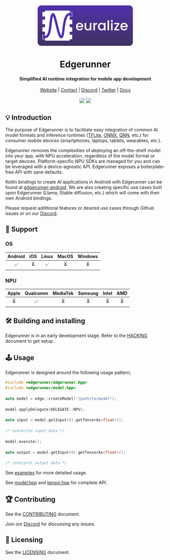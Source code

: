 <h1 align="center">
    <a href="https://runlocal.ai">
        <img src="./images/large-logo.png" width="300">
    </a>
    <br><br>
    Edgerunner
</h1>

<h4 align="center">
    Simplified AI runtime integration for mobile app development
</h4>

<div align="center">
    <a href="https://runlocal.ai">Website</a> |
    <a href="https://runlocal.ai#contact">Contact</a> |
    <a href="https://discord.gg/y9EzZEkwbR">Discord</a> |
    <a href="https://x.com/Neuralize_AI">Twitter</a> |
    <a href="https://neuralize-ai.github.io/edgerunner">Docs</a>
    <br><br>
    <img src="https://github.com/neuralize-ai/edgerunner/actions/workflows/ci.yml/badge.svg"/>
    <a href="https://codecov.io/gh/neuralize-ai/edgerunner" >
        <img src="https://codecov.io/gh/neuralize-ai/edgerunner/graph/badge.svg?token=W05G243LIK"/>
    </a>
</div>

## 💡 Introduction

The purpose of Edgerunner is to facilitate easy integration of
common AI model formats and inference runtimes
([TFLite](https://ai.google.dev/edge/lite), [ONNX](https://github.com/onnx/onnx),
[QNN](https://www.qualcomm.com/developer/software/qualcomm-ai-engine-direct-sdk),
etc.) for
consumer mobile devices (smartphones, laptops, tablets, wearables, etc.).

Edgerunner removes the complexities of deploying an off-the-shelf model into
your app, with NPU acceleration, regardless of the model format or target devices.
Platform-specific NPU SDKs are managed for you and can be leveraged with a
device-agnostic API. Edgerunner exposes a boilerplate-free API with sane defaults.

Kotlin bindings to create AI applications in Android with Edgerunner can
be found at
[edgerunner-android](https://github.com/neuralize-ai/edgerunner-android). We are
also creating specific use cases built upon Edgerunner (Llama, Stable
diffusion, etc.) which will come with their own Android bindings.

Please request additional features or desired use cases through Github issues or
on our [Discord](https://discord.gg/y9EzZEkwbR).

## 🔌 Support

### OS

|  Android |  iOS  | Linux |  MacOS  | Windows |
|:--------:|:-----:|:-----:|:-------:|:-------:|
|    ✅    |   ⏳  |   ✅  |    ⏳   |   ⏳    |

### NPU

| Apple  | Qualcomm | MediaTek | Samsung | Intel | AMD |
|:------:|:--------:|:--------:|:-------:|:-----:|:---:|
|   ⏳   |    ✅    |    ⏳    |   ⏳    |  ⏳   | ⏳  |

## 🛠 Building and installing

Edgerunner is in an early development stage. Refer to the [HACKING](/HACKING.md) document to get setup.

## 🕹 Usage

Edgerunner is designed around the following usage pattern;

```cpp
#include <edgerunner/edgerunner.hpp>
#include <edgerunner/model.hpp>

auto model = edge::createModel("/path/to/model");

model.applyDelegate(DELEGATE::NPU);

auto input = model.getInput(0).getTensorAs<float>();

/* overwrite input data */

model.execute();

auto output = model.getInput(0).getTensorAs<float>();

/* interpret output data */
```

See [examples](example/README.md) for more detailed usage.

See [model.hpp](/include/edgerunner/model.hpp) and
[tensor.hpp](/include/edgerunner/tensor.hpp) for complete API.

## 🏆 Contributing

See the [CONTRIBUTING](CONTRIBUTING.md) document.

Join our [Discord](https://discord.gg/y9EzZEkwbR) for discussing any issues.

## 📜 Licensing

See the [LICENSING](LICENSE.txt) document.
